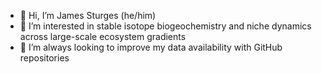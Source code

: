 - 👋 Hi, I’m James Sturges (he/him)
- 👀 I’m interested in stable isotope biogeochemistry and niche dynamics across large-scale ecosystem gradients
- 🌱 I’m always looking to improve my data availability with GitHub repositories


<!---
jwsturges1/jwsturges1 is a ✨ special ✨ repository because its `README.md` (this file) appears on your GitHub profile.
You can click the Preview link to take a look at your changes.
--->
